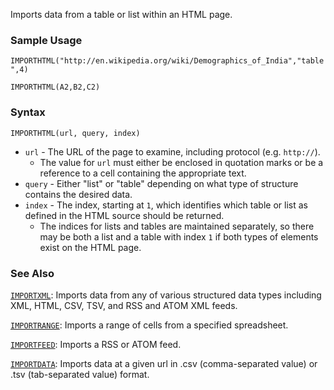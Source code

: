 Imports data from a table or list within an HTML page.

### Sample Usage

`IMPORTHTML("http://en.wikipedia.org/wiki/Demographics_of_India","table",4)`

`IMPORTHTML(A2,B2,C2)`

### Syntax

`IMPORTHTML(url, query, index)`

* `url` - The URL of the page to examine, including protocol (e.g. `http://`).
  * The value for `url` must either be enclosed in quotation marks or be a reference to a cell containing the appropriate text.
* `query` - Either "list" or "table" depending on what type of structure contains the desired data.
* `index` - The index, starting at `1`, which identifies which table or list as defined in the HTML source should be returned.
  * The indices for lists and tables are maintained separately, so there may be both a list and a table with index `1` if both types of elements exist on the HTML page.

### See Also

[`IMPORTXML`](https://support.google.com/docs/answer/3093342): Imports data from any of various structured data types including XML, HTML, CSV, TSV, and RSS and ATOM XML feeds.

[`IMPORTRANGE`](https://support.google.com/docs/answer/3093340): Imports a range of cells from a specified spreadsheet.

[`IMPORTFEED`](https://support.google.com/docs/answer/3093337): Imports a RSS or ATOM feed.

[`IMPORTDATA`](https://support.google.com/docs/answer/3093335): Imports data at a given url in .csv (comma-separated value) or .tsv (tab-separated value) format.
